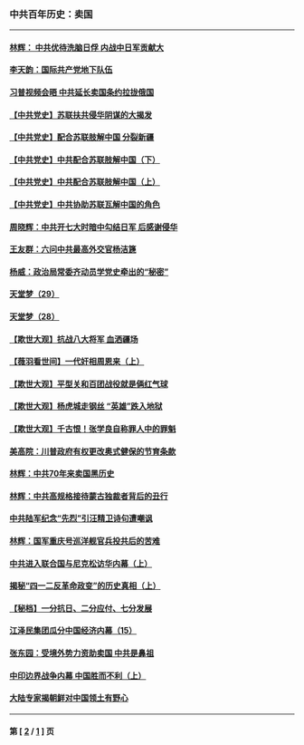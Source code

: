 ### 中共百年历史：卖国
---
#### [林辉： 中共优待洗脑日俘 内战中日军贡献大](../../pages/nf1176117/n13624644.md?10030430) 
#### [李天韵：国际共产党地下队伍](../../pages/nf1176117/n13611808.md?10030430) 
#### [习普视频会晤 中共延长卖国条约拉拢俄国](../../pages/nf1176117/n13060971.md?10030430) 
#### [【中共党史】苏联扶共侵华阴谋的大揭发](../../pages/nf1176117/n13056050.md?10030430) 
#### [【中共党史】配合苏联肢解中国 分裂新疆](../../pages/nf1176117/n13040700.md?10030430) 
#### [【中共党史】中共配合苏联肢解中国（下）](../../pages/nf1176117/n13035660.md?10030430) 
#### [【中共党史】中共配合苏联肢解中国（上）](../../pages/nf1176117/n13030262.md?10030430) 
#### [【中共党史】中共协助苏联瓦解中国的角色](../../pages/nf1176117/n13018109.md?10030430) 
#### [周晓辉：中共开七大时暗中勾结日军 后感谢侵华](../../pages/nf1176117/n12921960.md?10030430) 
#### [王友群：六问中共最高外交官杨洁篪](../../pages/nf1176117/n12836495.md?10030430) 
#### [杨威：政治局常委齐动员学党史牵出的“秘密”](../../pages/nf1176117/n12764642.md?10030430) 
#### [天堂梦（29）](../../pages/nf1176117/n12408465.md?10030430) 
#### [天堂梦（28）](../../pages/nf1176117/n12408309.md?10030430) 
#### [【欺世大观】抗战八大将军 血洒疆场](../../pages/nf1176117/n12357044.md?10030430) 
#### [【薇羽看世间】一代奸相周恩来（上）](../../pages/nf1176117/n12401109.md?10030430) 
#### [【欺世大观】平型关和百团战役就是俩红气球](../../pages/nf1176117/n12359157.md?10030430) 
#### [【欺世大观】杨虎城走钢丝 “英雄”跌入地狱](../../pages/nf1176117/n12358840.md?10030430) 
#### [【欺世大观】千古恨！张学良自称罪人中的罪魁](../../pages/nf1176117/n12358629.md?10030430) 
#### [美高院：川普政府有权更改奥式健保的节育条款](../../pages/nf1176117/n12242171.md?10030430) 
#### [林辉：中共70年来卖国黑历史](../../pages/nf1176117/n11552181.md?10030430) 
#### [林辉：中共高规格接待蒙古独裁者背后的丑行](../../pages/nf1176117/n11225005.md?10030430) 
#### [中共陆军纪念“先烈”引汪精卫诗句遭嘲讽](../../pages/nf1176117/n11153345.md?10030430) 
#### [林辉：国军重庆号巡洋舰官兵投共后的苦难](../../pages/nf1176117/n10997801.md?10030430) 
#### [中共进入联合国与尼克松访华内幕（上）](../../pages/nf1176117/n10138788.md?10030430) 
#### [揭秘“四一二反革命政变”的历史真相（上）](../../pages/nf1176117/n9996650.md?10030430) 
#### [【秘档】一分抗日、二分应付、七分发展](../../pages/nf1176117/n9331484.md?10030430) 
#### [江泽民集团瓜分中国经济内幕（15）](../../pages/nf1176117/n9268584.md?10030430) 
#### [张东园：受境外势力资助卖国 中共是鼻祖](../../pages/nf1176117/n9272480.md?10030430) 
#### [中印边界战争内幕 中国胜而不利（上）](../../pages/nf1176117/n9252458.md?10030430) 
#### [大陆专家揭朝鲜对中国领土有野心](../../pages/nf1176117/n9074056.md?10030430) 

---
#### 第 [ [2](./2.md?10030430) / [1](./1.md?10030430) ] 页
